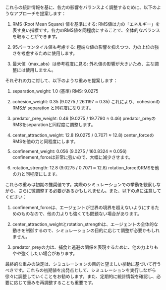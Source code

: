 これらの統計情報を基に、各力の影響をバランスよく調整するために、以下のようなアプローチを提案します：

1. RMS (Root Mean Square) 値を基準にする:
   RMS値は力の「エネルギー」を表す良い指標です。各力のRMS値を同程度にすることで、全体的なバランスを取ることができます。

2. 95パーセンタイル値も考慮する:
   極端な値の影響を抑えつつ、力の上位の強さを考慮するために使用します。

3. 最大値（max_abs）は参考程度に見る:
   外れ値の影響が大きいため、主な調整には使用しません。

それぞれの力に対して、以下のような重みを提案します：

1. separation_weight: 1.0 (基準)
   RMS: 9.0275

2. cohesion_weight: 0.35 (9.0275 / 26.1197 ≈ 0.35)
   これにより、cohesionのRMSが separation と同程度になります。

3. predator_prey_weight: 0.46 (9.0275 / 19.7790 ≈ 0.46)
   predator_preyのRMSをseparationと同程度に調整します。

4. center_attraction_weight: 12.8 (9.0275 / 0.7071 ≈ 12.8)
   center_forceのRMSを他の力と同程度にします。

5. confinement_weight: 0.056 (9.0275 / 160.8324 ≈ 0.056)
   confinement_forceは非常に強いので、大幅に減少させます。

6. rotation_strength: 12.8 (9.0275 / 0.7071 ≈ 12.8)
   rotation_forceのRMSを他の力と同程度にします。

これらの重みは初期の推奨値です。実際のシミュレーションでの挙動を観察しながら、さらに微調整する必要があるかもしれません。また、以下の点に注意してください：

1. confinement_forceは、エージェントが世界の境界を超えないようにするためのものなので、他の力よりも強くても問題ない場合があります。

2. center_attraction_weightとrotation_strengthは、エージェントの全体的な動きを制御するので、シミュレーションの目的に応じて調整が必要かもしれません。

3. predator_preyの力は、捕食と逃避の関係を表現するために、他の力よりもやや強くしたい場合があります。

最終的な重みの決定は、シミュレーションの目的と望ましい挙動に基づいて行うべきです。これらの初期値を出発点として、シミュレーションを実行しながら徐々に調整していくことをお勧めします。また、定期的に統計情報を確認し、必要に応じて重みを再調整することも重要です。